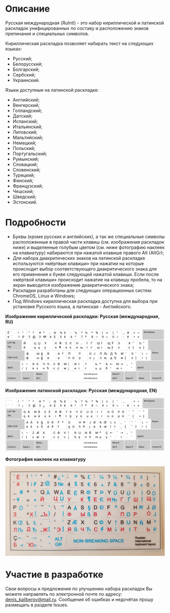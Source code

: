 # Описание
Русская международная (RuIntl) - это набор кириллической и латинской раскладок унифицированных по составу и расположению знаков препинания и специальных символов.

Кириллическая раскладка позволяет набирать текст на следующих языках:
- Русский;
- Белорусский;
- Болгарский;
- Сербский;
- Украинский.

Языки доступные на латинской раскладке:
- Английский;
- Венгерский;
- Голландский;
- Датский;
- Испанский;
- Итальянский;
- Литовский;
- Мальтийский;
- Немецкий;
- Польский;
- Португальский;
- Румынский;
- Словацкий;
- Словенский;
- Турецкий;
- Финский;
- Французский;
- Чешский;
- Шведский;
- Эстонский.

# Подробности
- Буквы (кроме русских и английских), а так же специальные символы расположенные в правой части клавиш (см. изображения раскладок ниже) и выделенные голубым цветом (см. ниже фотографию наклеек на клавиатуру) набираются при нажатой клавише правого Alt (AltGr);
- Для набора диакритических знаков на латинской раскладке используются «мёртвые клавиши» при нажатии на которые происходит выбор соответствующего диакритического знака для его применения к букве следующей нажатой клавиши. Если после «мёртвой клавиши» происходит нажатие на клавишу пробела, то на экран выводится изображение диакритического знака;
- Раскладки разработаны для следующих операционных систем: ChromeOS, Linux и Windows;
- Под Windows кириллическая раскладка доступна для выбора при установке Русского языка, а латинская - Английского.

**Изображение кириллической раскладки: Русская (международная, RU)**

![Изображение кириллической раскладки](https://raw.githubusercontent.com/DenisKaGH/RuIntl/main/Screenshots/RuIntl_RU.png)

**Изображение латинской раскладки: Русская (международная, EN)**

![Изображение латинской раскладки](https://raw.githubusercontent.com/DenisKaGH/RuIntl/main/Screenshots/RuIntl_EN.png)

**Фотография наклеек на клавиатуру**

![Фотография наклеек на клавиатуру](https://raw.githubusercontent.com/DenisKaGH/RuIntl/main/Photos/Stickers.jpg)

# Участие в разработке
Свои вопросы и предложения по улучшению набора раскладок Вы можете направлять по электронной почте по адресу: denis_kaliberov@mail.ru.
Сообщения об ошибках и недочётах прошу размещать в разделе Issues.
